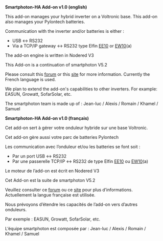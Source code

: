 ﻿**Smartphoton-HA Add-on v1.0  (english)**

This add-on manages your hybrid inverter on a Voltronic base.
This add-on also manages your Pylontech batteries.

Communication with the inverter and/or batteries is either :

- USB ↔ RS232
- Via a TCP/IP gateway ↔ RS232 type Elfin [EE10](http://www.hi-flying.com/elfin-ee10-elfin-ee11) or [EW10](http://www.hi-flying.com/elfin-ew10-elfin-ew11)(a)

The add-on engine is written in Nodered V3

This Add-on is a continuation of smartphoton V5.2

Please consult this [forum](https://domosimple.eu/forum/) or this [site](http://smartphoton.fr/) for more information. Currently the French language is used.

We plan to extend the add-on's capabilities to other inverters.
For example: EASUN, Growatt, SofarSolar, etc.

The smartphoton team is made up of : Jean-luc / Alexis / Romain / Khamel / Samuel 

**Smartphoton-HA Add-on v1.0 (français)**

Cet add-on sert à gérer votre onduleur hybride sur une base Voltronic.

Cet add-on gère aussi votre parc de batteries Pylontech

Les communication avec l’onduleur et/ou les batteries se font soit :

- Par un port USB ↔ RS232
- Par une passerelle TCP/IP ↔ RS232 de type Elfin [EE10](http://www.hi-flying.com/elfin-ee10-elfin-ee11) ou [EW10](http://www.hi-flying.com/elfin-ew10-elfin-ew11)(a)

Le moteur de l’add-on est écrit en Nodered V3

Cet Add-on est la suite de smartphoton V5.2

Veuillez consulter ce [forum](https://domosimple.eu/forum/) ou ce [site](http://smartphoton.fr/) pour plus d’informations. Actuellement la langue française est utilisée.

Nous prévoyons d’étendre les capacités de l’add-on vers d’autres onduleurs.

Par exemple : EASUN, Growatt, SofarSolar, etc.

L’équipe smartphoton est composée par : Jean-luc / Alexis / Romain / Khamel / Samuel 


